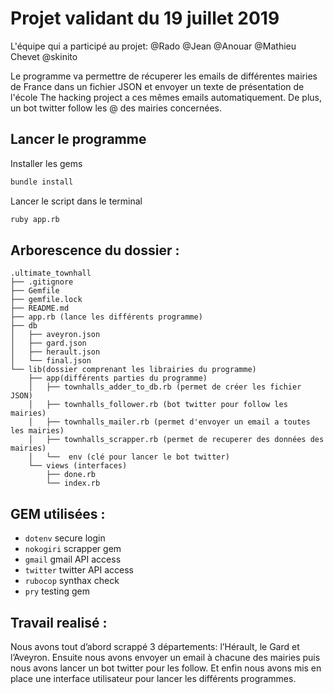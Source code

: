 <h1>Projet validant du 19 juillet 2019</h1>

L'équipe qui a participé au projet:
@Rado @Jean @Anouar @Mathieu Chevet @skinito

Le programme va permettre de récuperer les emails de différentes mairies de France dans un fichier JSON et envoyer un texte de présentation de l'école The hacking project a ces mêmes emails automatiquement. De plus, un bot twitter follow les @ des mairies concernées.

## Lancer le programme  

Installer les gems
```sh
bundle install
```
Lancer le script dans le terminal
```sh
ruby app.rb
```

## Arborescence du dossier :

```
.ultimate_townhall
├── .gitignore
├── Gemfile
├── gemfile.lock
├── README.md
├── app.rb (lance les différents programme)
├── db
│   ├── aveyron.json
│   ├── gard.json
│   ├── herault.json
│   └── final.json
└── lib(dossier comprenant les librairies du programme)
    ├── app(différents parties du programme)
    │   ├── townhalls_adder_to_db.rb (permet de créer les fichier JSON)
    │   ├── townhalls_follower.rb (bot twitter pour follow les mairies)
    │   ├── townhalls_mailer.rb (permet d'envoyer un email a toutes les mairies)
    │   ├── townhalls_scrapper.rb (permet de recuperer des données des mairies)
    │   └──  env (clé pour lancer le bot twitter)
    └── views (interfaces)
        ├── done.rb
        └── index.rb
```
 
## GEM utilisées :

- `dotenv` secure login
- `nokogiri` scrapper gem
- `gmail` gmail API access
- `twitter` twitter API access
- `rubocop` synthax check
- `pry` testing gem

## Travail realisé :

Nous avons tout d’abord scrappé 3 départements: l’Hérault, le Gard et l’Aveyron. 
Ensuite nous avons envoyer un email à chacune des mairies puis nous avons lancer un bot twitter pour les follow. 
Et enfin nous avons mis en place une interface utilisateur pour lancer les différents programmes.



